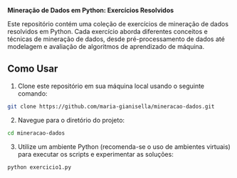 **Mineração de Dados em Python: Exercícios Resolvidos**

Este repositório contém uma coleção de exercícios de mineração de dados resolvidos em Python. Cada exercício aborda diferentes conceitos e técnicas de mineração de dados, desde pré-processamento de dados até modelagem e avaliação de algoritmos de aprendizado de máquina.

## Como Usar

1. Clone este repositório em sua máquina local usando o seguinte comando:

```bash
git clone https://github.com/maria-gianisella/mineracao-dados.git
```

2. Navegue para o diretório do projeto:

```bash
cd mineracao-dados
```

3. Utilize um ambiente Python (recomenda-se o uso de ambientes virtuais) para executar os scripts e experimentar as soluções:

```bash
python exercicio1.py
```
